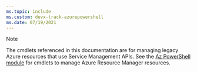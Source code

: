 ```yaml
---
ms.topic: include
ms.custom: devx-track-azurepowershell
ms.date: 07/19/2021
---
```


> [!NOTE]
> The cmdlets referenced in this documentation are for managing legacy Azure resources that use
> Service Management APIs. See the [Az PowerShell module](/powershell/azure/install-az-ps) for
> cmdlets to manage Azure Resource Manager resources.
